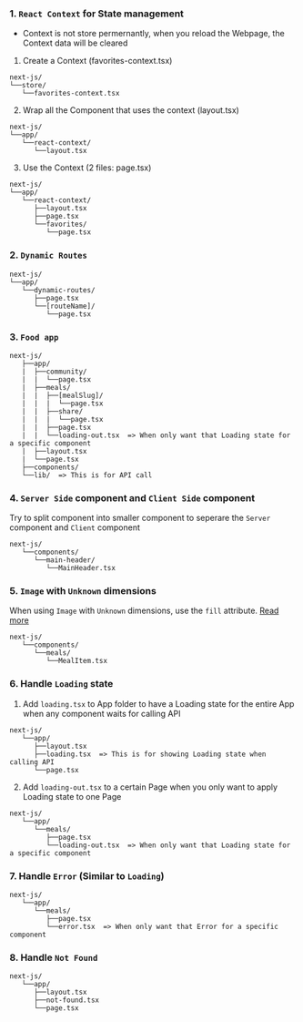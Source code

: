 ### 1. `React Context` for State management

-  Context is not store permernantly, when you reload the Webpage, the Context data will be cleared

1. Create a Context (favorites-context.tsx)

```
next-js/
└──store/
   └──favorites-context.tsx
```

2. Wrap all the Component that uses the context (layout.tsx)

```
next-js/
└──app/
   └──react-context/
      └──layout.tsx
```

3. Use the Context (2 files: page.tsx)

```
next-js/
└──app/
   └──react-context/
      ├──layout.tsx
      ├──page.tsx
      └──favorites/
         └──page.tsx
```

### 2. `Dynamic Routes`

```
next-js/
└──app/
   └──dynamic-routes/
      ├──page.tsx
      └──[routeName]/
         └──page.tsx
```

### 3. `Food app`

```
next-js/
   ├──app/
   |  ├──community/
   |  |  └──page.tsx
   |  ├──meals/
   |  |  ├──[mealSlug]/
   |  |  |  └──page.tsx
   |  |  ├──share/
   |  |  |  └──page.tsx
   |  |  ├──page.tsx
   |  |  └──loading-out.tsx  => When only want that Loading state for a specific component
   |  ├──layout.tsx
   |  └──page.tsx
   ├──components/
   └──lib/  => This is for API call
```

### 4. `Server Side` component and `Client Side` component

Try to split component into smaller component to seperare the `Server` component and `Client` component

```
next-js/
   └──components/
      └──main-header/
         └──MainHeader.tsx
```

### 5. `Image` with `Unknown` dimensions

When using `Image` with `Unknown` dimensions, use the `fill` attribute.
[Read more](https://nextjs.org/docs/pages/api-reference/components/image#fill)

```
next-js/
   └──components/
      └──meals/
         └──MealItem.tsx
```

### 6. Handle `Loading` state

1. Add `loading.tsx` to App folder to have a Loading state for the entire App when any component waits for calling API

```
next-js/
   └──app/
      ├──layout.tsx
      ├──loading.tsx  => This is for showing Loading state when calling API
      └──page.tsx
```

2. Add `loading-out.tsx` to a certain Page when you only want to apply Loading state to one Page

```
next-js/
   └──app/
      └──meals/
         ├──page.tsx
         └──loading-out.tsx  => When only want that Loading state for a specific component
```

### 7. Handle `Error` (Similar to `Loading`)

```
next-js/
   └──app/
      └──meals/
         ├──page.tsx
         └──error.tsx  => When only want that Error for a specific component
```

### 8. Handle `Not Found`

```
next-js/
   └──app/
      ├──layout.tsx
      ├──not-found.tsx
      └──page.tsx
```
